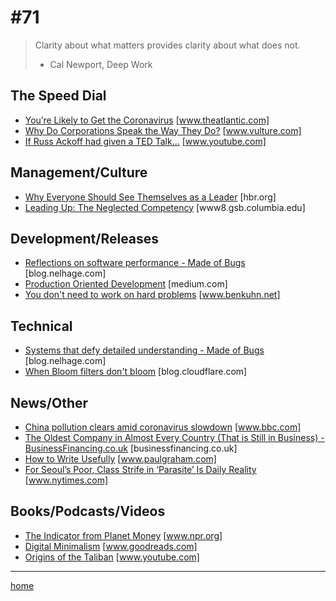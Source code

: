 # #71

>Clarity about what matters provides clarity about what does not.
> - Cal Newport, Deep Work

## The Speed Dial
* [You’re Likely to Get the Coronavirus](https://www.theatlantic.com/health/archive/2020/02/covid-vaccine/607000/) [www.theatlantic.com]
* [Why Do Corporations Speak the Way They Do?](https://www.vulture.com/2020/02/spread-of-corporate-speak.html) [www.vulture.com]
* [If Russ Ackoff had given a TED Talk...](https://www.youtube.com/watch?v=OqEeIG8aPPk) [www.youtube.com]

## Management/Culture
* [Why Everyone Should See Themselves as a Leader](https://hbr.org/podcast/2017/08/why-everyone-should-see-themselves-as-a-leader) [hbr.org]
* [Leading Up: The Neglected Competency](https://www8.gsb.columbia.edu/articles/ideas-work/leading-neglected-competency) [www8.gsb.columbia.edu]

## Development/Releases
* [Reflections on software performance - Made of Bugs](https://blog.nelhage.com/post/reflections-on-performance/) [blog.nelhage.com]
* [Production Oriented Development](https://medium.com/@paulosman/production-oriented-development-8ae05f8cc7ea) [medium.com]
* [You don't need to work on hard problems](https://www.benkuhn.net/hard) [www.benkuhn.net]

## Technical
* [Systems that defy detailed understanding - Made of Bugs](https://blog.nelhage.com/post/systems-that-defy-understanding/) [blog.nelhage.com]
* [When Bloom filters don't bloom](https://blog.cloudflare.com/when-bloom-filters-dont-bloom/) [blog.cloudflare.com]

## News/Other
* [China pollution clears amid coronavirus slowdown](https://www.bbc.com/news/world-asia-51691967) [www.bbc.com]
* [The Oldest Company in Almost Every Country (That is Still in Business) - BusinessFinancing.co.uk](https://businessfinancing.co.uk/the-oldest-company-in-almost-every-country/) [businessfinancing.co.uk]
* [How to Write Usefully](http://www.paulgraham.com/useful.html) [www.paulgraham.com]
* [For Seoul’s Poor, Class Strife in ‘Parasite’ Is Daily Reality](https://www.nytimes.com/2020/02/29/world/asia/parasite-seoul-south-korea.html) [www.nytimes.com]

## Books/Podcasts/Videos
* [The Indicator from Planet Money](https://www.npr.org/podcasts/510325/the-indicator-from-planet-money) [www.npr.org]
* [Digital Minimalism](https://www.goodreads.com/book/show/40672036-digital-minimalism) [www.goodreads.com]
* [Origins of the Taliban](https://www.youtube.com/watch?v=zzBVvyBWDD4) [www.youtube.com]
___
[home](index.md)
